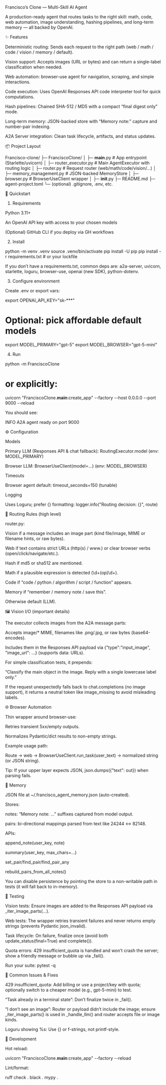 Francisco’s Clone — Multi-Skill AI Agent

A production-ready agent that routes tasks to the right skill: math, code, web automation, image understanding, hashing pipelines, and long-term memory — all backed by OpenAI.

✨ Features

Deterministic routing: Sends each request to the right path (web / math / code / vision / memory / default).

Vision support: Accepts images (URL or bytes) and can return a single-label classification when needed.

Web automation: browser-use agent for navigation, scraping, and simple interactions.

Code execution: Uses OpenAI Responses API code interpreter tool for quick computations.

Hash pipelines: Chained SHA-512 / MD5 with a compact “final digest only” mode.

Long-term memory: JSON-backed store with “Memory note:” capture and number-pair indexing.

A2A Server integration: Clean task lifecycle, artifacts, and status updates.

📦 Project Layout

Francisco-clone/
├─ FranciscoClone/
│  ├─ __main__.py               # App entrypoint (Starlette/uvicorn)
│  ├─ router_executor.py        # Main AgentExecutor with routing logic
│  ├─ router.py                 # Request router (web/math/code/vision/...)
│  ├─ memory_management.py      # JSON-backed MemoryStore
│  ├─ browser.py                # BrowserUseClient wrapper
│  ├─ __init__.py
├─ README.md
├─ agent-project.toml
└─ (optional) .gitignore, .env, etc.

🚀 Quickstart
1) Requirements

Python 3.11+

An OpenAI API key with access to your chosen models

(Optional) GitHub CLI if you deploy via GH workflows

2) Install

python -m venv .venv
source .venv/bin/activate
pip install -U pip
pip install -r requirements.txt  # or your lockfile

If you don’t have a requirements.txt, common deps are:
a2a-server, uvicorn, starlette, loguru, browser-use, openai (new SDK), python-dotenv.

3) Configure environment

Create .env or export vars:

export OPENAI_API_KEY="sk-***"
# Optional: pick affordable default models
export MODEL_PRIMARY="gpt-5"
export MODEL_BROWSER="gpt-5-mini"

4) Run

python -m FranciscoClone
# or explicitly:
uvicorn "FranciscoClone.__main__:create_app" --factory --host 0.0.0.0 --port 9000 --reload

You should see:

INFO A2A agent ready on port 9000

⚙️ Configuration

Models

Primary LLM (Responses API & chat fallback): RoutingExecutor.model (env: MODEL_PRIMARY)

Browser LLM: BrowserUseClient(model=...) (env: MODEL_BROWSER)

Timeouts

Browser agent default: timeout_seconds=150 (tunable)

Logging

Uses Loguru; prefer {} formatting: logger.info("Routing decision: {}", route)

🧭 Routing Rules (high level)

router.py:

Vision if a message includes an image part (kind file/image, MIME or filename hints, or raw bytes).

Web if text contains strict URLs (http(s) / www.) or clear browser verbs (open/click/navigate/etc.).

Hash if md5 or sha512 are mentioned.

Math if a plausible expression is detected (\d+(op)\d+).

Code if “code / python / algorithm / script / function” appears.

Memory if “remember / memory note / save this”.

Otherwise default (LLM).

🖼️ Vision I/O (important details)

The executor collects images from the A2A message parts:

Accepts image/* MIME, filenames like .png/.jpg, or raw bytes (base64-encodes).

Includes them in the Responses API payload via {"type":"input_image", "image_url": ...} (supports data: URLs).

For simple classification tests, it prepends:

“Classify the main object in the image. Reply with a single lowercase label only.”

If the request unexpectedly falls back to chat.completions (no image support), it returns a neutral token like image_missing to avoid misleading labels.

🌐 Browser Automation

Thin wrapper around browser-use:

Retries transient 5xx/empty outputs.

Normalizes Pydantic/dict results to non-empty strings.

Example usage path:

Route → web → BrowserUseClient.run_task(user_text) → normalized string (or JSON string).

Tip: If your upper layer expects JSON, json.dumps({"text": out}) when parsing fails.

🧠 Memory

JSON file at ~/.francisco_agent_memory.json (auto-created).

Stores:

notes: “Memory note: …” suffixes captured from model output.

pairs: bi-directional mappings parsed from text like 24244 ↔ 82148.

APIs:

append_note(user_key, note)

summary(user_key, max_chars=...)

set_pair/find_pair/find_pair_any

rebuild_pairs_from_all_notes()

You can disable persistence by pointing the store to a non-writable path in tests (it will fall back to in-memory).

🧪 Testing

Vision tests: Ensure images are added to the Responses API payload via _iter_image_parts(...).

Web tests: The wrapper retries transient failures and never returns empty strings (prevents Pydantic json_invalid).

Task lifecycle: On failure, finalize once (avoid both update_status(final=True) and complete()).

Quota errors: 429 insufficient_quota is handled and won’t crash the server; show a friendly message or bubble up via _fail().

Run your suite:
pytest -q

🔐 Common Issues & Fixes

429 insufficient_quota: Add billing or use a project/key with quota; optionally switch to a cheaper model (e.g., gpt-5-mini) to test.

“Task already in a terminal state”: Don’t finalize twice in _fail().

“I don’t see an image”: Router or payload didn’t include the image; ensure _iter_image_parts() is used in _handle_llm() and router accepts file or image kinds.

Loguru showing %s: Use {} or f-strings, not printf-style.

🔧 Development

Hot reload:

uvicorn "FranciscoClone.__main__:create_app" --factory --reload

Lint/format:

ruff check .
black .
mypy .